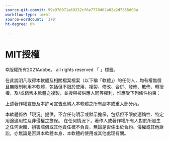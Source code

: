 ```yaml
---
source-git-commit: 99e978071a69232cf6e7778d62a02e2d7355d03a
workflow-type: tm+mt
source-wordcount: '170'
ht-degree: 0%

---
```

# MIT授權

©版權所有2021Adobe。 all rights reserved 「 」標籤。

在此說明凡取得本軟體及相關檔案檔案（以下稱「軟體」）的任何人，均有權無償且無限制利用本軟體，包括但不限於使用、複製、修改、合併、發佈、散佈、轉授權，及/或銷售本軟體之複製，並授與被供應人同等權利，惟應受下列條件約束：

上述著作權宣告及本許可宣告應納入本軟體之所有副本或重大部分內。

本軟體係依「現況」提供，不含任何明示或默示擔保，包括但不限於適銷性、特定用途適用性及非侵權之擔保。 在任何情況下，著作人或著作權所有人對於所發生之任何索賠、損害賠償或其他責任概不負責，無論是否係出於合約、侵權或其他訴訟，亦無論是否與本軟體本身、本軟體的使用或其他處理有關。
